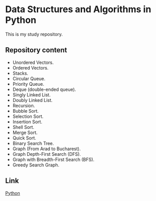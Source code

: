 # Data Structures and Algorithms in Python

This is my study repository.

## Repository content

* Unordered Vectors.
* Ordered Vectors.
* Stacks.
* Circular Queue.
* Priority Queue.
* Deque (double-ended queue).
* Singly Linked List.
* Doubly Linked List.
* Recursion.
* Bubble Sort.
* Selection Sort.
* Insertion Sort.
* Shell Sort.
* Merge Sort.
* Quick Sort.
* Binary Search Tree.
* Graph (From Arad to Bucharest).
* Graph Depth-First Search (DFS).
* Graph with Breadth-First Search (BFS).
* Greedy Search Graph.


## Link

[Python](https://www.python.org/)
